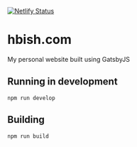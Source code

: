 [![Netlify Status](https://api.netlify.com/api/v1/badges/fff21c96-2a51-4f0b-96c2-b7450a5b4578/deploy-status)](https://app.netlify.com/sites/florist-oscar-42888/deploys)

# hbish.com
My personal website built using GatsbyJS

## Running in development
`npm run develop`

## Building
`npm run build`
